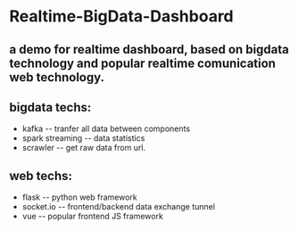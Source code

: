 # Realtime-BigData-Dashboard

## a demo for realtime dashboard, based on bigdata technology and popular realtime comunication web technology.

## bigdata techs:
* kafka -- tranfer all data between components
* spark streaming -- data statistics
* scrawler -- get raw data from url.


## web techs:
* flask -- python web framework
* socket.io -- frontend/backend data exchange tunnel
* vue -- popular frontend JS framework
